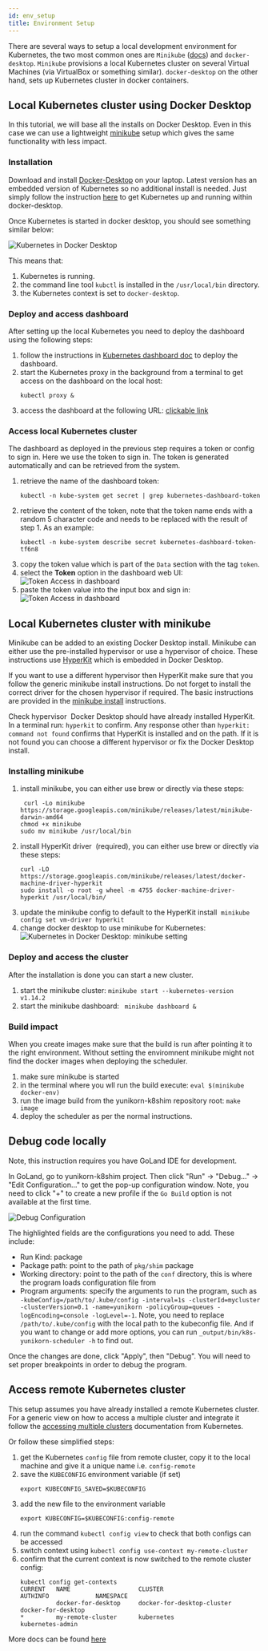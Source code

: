 ```yaml
---
id: env_setup
title: Environment Setup
---
```


<!--
Licensed to the Apache Software Foundation (ASF) under one
or more contributor license agreements.  See the NOTICE file
distributed with this work for additional information
regarding copyright ownership.  The ASF licenses this file
to you under the Apache License, Version 2.0 (the
"License"); you may not use this file except in compliance
with the License.  You may obtain a copy of the License at

  http://www.apache.org/licenses/LICENSE-2.0

Unless required by applicable law or agreed to in writing,
software distributed under the License is distributed on an
"AS IS" BASIS, WITHOUT WARRANTIES OR CONDITIONS OF ANY
KIND, either express or implied.  See the License for the
specific language governing permissions and limitations
under the License.
-->

There are several ways to setup a local development environment for Kubernetes, the two most common ones are `Minikube` ([docs](https://kubernetes.io/docs/setup/minikube/)) and `docker-desktop`.
`Minikube` provisions a local Kubernetes cluster on several Virtual Machines (via VirtualBox or something similar). `docker-desktop` on the other hand, sets up Kubernetes cluster in docker containers.

## Local Kubernetes cluster using Docker Desktop

In this tutorial, we will base all the installs on Docker Desktop.
Even in this case we can use a lightweight [minikube](#local-kubernetes-cluster-with-minikube) setup which gives the same functionality with less impact.

### Installation

Download and install [Docker-Desktop](https://www.docker.com/products/docker-desktop) on your laptop. Latest version has an embedded version of Kubernetes so no additional install is needed.
Just simply follow the instruction [here](https://docs.docker.com/docker-for-mac/#kubernetes) to get Kubernetes up and running within docker-desktop.

Once Kubernetes is started in docker desktop, you should see something similar below:

![Kubernetes in Docker Desktop](/img/docker-desktop.png)

This means that:
1. Kubernetes is running.
1. the command line tool `kubctl` is installed in the `/usr/local/bin` directory.
1. the Kubernetes context is set to `docker-desktop`.

### Deploy and access dashboard

After setting up the local Kubernetes you need to deploy the dashboard using the following steps: 
1. follow the instructions in [Kubernetes dashboard doc](https://github.com/kubernetes/dashboard) to deploy the dashboard.
1. start the Kubernetes proxy in the background from a terminal to get access on the dashboard on the local host:   
    ```shell script
    kubectl proxy &
    ```
1. access the dashboard at the following URL: [clickable link](http://localhost:8001/api/v1/namespaces/kube-system/services/https:kubernetes-dashboard:/proxy/#!/login)

### Access local Kubernetes cluster

The dashboard as deployed in the previous step requires a token or config to sign in. Here we use the token to sign in. The token is generated automatically and can be retrieved from the system.

1. retrieve the name of the dashboard token:
    ```shell script
    kubectl -n kube-system get secret | grep kubernetes-dashboard-token
    ```
2. retrieve the content of the token, note that the token name ends with a random 5 character code and needs to be replaced with the result of step 1. As an example:  
    ```shell script
    kubectl -n kube-system describe secret kubernetes-dashboard-token-tf6n8
    ```
3. copy the token value which is part of the `Data` section with the tag `token`.
4. select the **Token** option in the dashboard web UI:<br/>
    ![Token Access in dashboard](/img/dashboard_token_select.png)
5. paste the token value into the input box and sign in:<br/>
    ![Token Access in dashboard](/img/dashboard_secret.png)

## Local Kubernetes cluster with minikube
Minikube can be added to an existing Docker Desktop install. Minikube can either use the pre-installed hypervisor or use a hypervisor of choice. These instructions use [HyperKit](https://github.com/moby/hyperkit) which is embedded in Docker Desktop.   

If you want to use a different hypervisor then HyperKit make sure that you follow the generic minikube install instructions. Do not forget to install the correct driver for the chosen hypervisor if required.
The basic instructions are provided in the [minikube install](https://kubernetes.io/docs/tasks/tools/install-minikube/) instructions.

Check hypervisor  Docker Desktop should have already installed HyperKit. In a terminal run: `hyperkit` to confirm. Any response other than `hyperkit: command not found` confirms that HyperKit is installed and on the path. If it is not found you can choose a different hypervisor or fix the Docker Desktop install.

### Installing minikube
1. install minikube, you can either use brew or directly via these steps: 
    ```shell script
     curl -Lo minikube https://storage.googleapis.com/minikube/releases/latest/minikube-darwin-amd64
    chmod +x minikube 
    sudo mv minikube /usr/local/bin
    ```
1. install HyperKit driver  (required), you can either use brew or directly via these steps:
    ```shell script
    curl -LO https://storage.googleapis.com/minikube/releases/latest/docker-machine-driver-hyperkit
    sudo install -o root -g wheel -m 4755 docker-machine-driver-hyperkit /usr/local/bin/
    ```
1. update the minikube config to default to the HyperKit install  `minikube config set vm-driver hyperkit`
1. change docker desktop to use minikube for Kubernetes:<br/>
    ![Kubernetes in Docker Desktop: minikube setting](/img/docker-dektop-minikube.png)

### Deploy and access the cluster
After the installation is done you can start a new cluster.
1. start the minikube cluster: `minikube start --kubernetes-version v1.14.2`
1. start the minikube dashboard: ` minikube dashboard &`

### Build impact
When you create images make sure that the build is run after pointing it to the right environment. 
Without setting the enviromnent minikube might not find the docker images when deploying the scheduler.
1. make sure minikube is started
1. in the terminal where you wll run the build execute: `eval $(minikube docker-env)`
1. run the image build from the yunikorn-k8shim repository root: `make image`
1. deploy the scheduler as per the normal instructions.

## Debug code locally

Note, this instruction requires you have GoLand IDE for development.

In GoLand, go to yunikorn-k8shim project. Then click "Run" -> "Debug..." -> "Edit Configuration..." to get the pop-up configuration window.
Note, you need to click "+" to create a new profile if the `Go Build` option is not available at the first time.

![Debug Configuration](/img/goland_debug.jpg)

The highlighted fields are the configurations you need to add. These include:

- Run Kind: package
- Package path: point to the path of `pkg/shim` package
- Working directory: point to the path of the `conf` directory, this is where the program loads configuration file from
- Program arguments: specify the arguments to run the program, such as `-kubeConfig=/path/to/.kube/config -interval=1s -clusterId=mycluster -clusterVersion=0.1 -name=yunikorn -policyGroup=queues -logEncoding=console -logLevel=-1`.
Note, you need to replace `/path/to/.kube/config` with the local path to the kubeconfig file. And if you want to change or add more options, you can run `_output/bin/k8s-yunikorn-scheduler -h` to find out.

Once the changes are done, click "Apply", then "Debug". You will need to set proper breakpoints in order to debug the program.

## Access remote Kubernetes cluster

This setup assumes you have already installed a remote Kubernetes cluster. 
For a generic view on how to access a multiple cluster and integrate it follow the [accessing multiple clusters](https://kubernetes.io/docs/tasks/access-application-cluster/configure-access-multiple-clusters/) documentation from Kubernetes.

Or follow these simplified steps:
1. get the Kubernetes `config` file from remote cluster, copy it to the local machine and give it a unique name i.e. `config-remote`
1. save the `KUBECONFIG` environment variable (if set)
    ```shell script
    export KUBECONFIG_SAVED=$KUBECONFIG
    ```
1. add the new file to the environment variable
    ```shell script
    export KUBECONFIG=$KUBECONFIG:config-remote
    ``` 
1. run the command `kubectl config view` to check that both configs can be accessed
1. switch context using `kubectl config use-context my-remote-cluster`
1. confirm that the current context is now switched to the remote cluster config:
    ```text
    kubectl config get-contexts
    CURRENT   NAME                   CLUSTER                      AUTHINFO             NAMESPACE
              docker-for-desktop     docker-for-desktop-cluster   docker-for-desktop
    *         my-remote-cluster      kubernetes                   kubernetes-admin
    ```

More docs can be found [here](https://kubernetes.io/docs/concepts/configuration/organize-cluster-access-kubeconfig/)  
